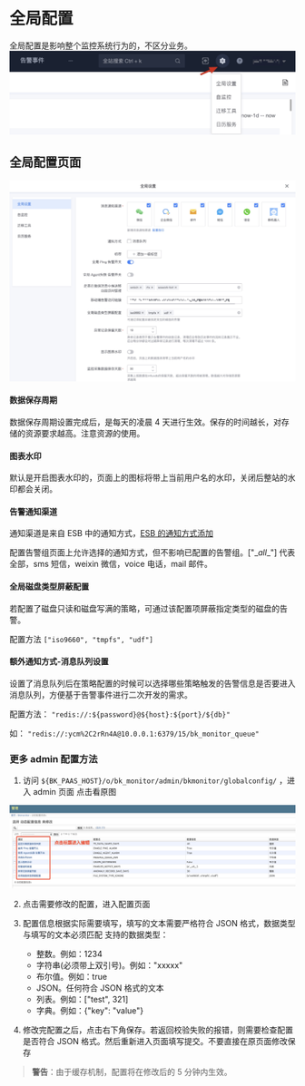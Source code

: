 # 全局配置

全局配置是影响整个监控系统行为的，不区分业务。
![](media/16618557290241.jpg)

## 全局配置页面

![](media/16618557771155.jpg)


#### 数据保存周期

数据保存周期设置完成后，是每天的凌晨 4 天进行生效。保存的时间越长，对存储的资源要求越高。注意资源的使用。

#### 图表水印

默认是开启图表水印的，页面上的图标将带上当前用户名的水印，关闭后整站的水印都会关闭。

#### 告警通知渠道

通知渠道是来自 ESB 中的通知方式，[ESB 的通知方式添加](../ProductFeatures/alarm-configurations/notify_setting.md)

配置告警组页面上允许选择的通知方式，但不影响已配置的告警组。["\__all__"] 代表全部，sms 短信，weixin 微信，voice 电话，mail 邮件。

#### 全局磁盘类型屏蔽配置

若配置了磁盘只读和磁盘写满的策略，可通过该配置项屏蔽指定类型的磁盘的告警。

配置方法 `["iso9660", "tmpfs", "udf"]`

#### 额外通知方式-消息队列设置

设置了消息队列后在策略配置的时候可以选择哪些策略触发的告警信息是否要进入消息队列，方便基于告警事件进行二次开发的需求。

配置方法： `"redis://:${password}@${host}:${port}/${db}"`

如： `"redis://:ycm%2C2rRn4A@10.0.0.1:6379/15/bk_monitor_queue"`

### 更多 admin 配置方法

1. 访问  `${BK_PAAS_HOST}/o/bk_monitor/admin/bkmonitor/globalconfig/` ，进入 admin 页面
点击看原图

![-w2021](media/15746678905653.jpg)

2. 点击需要修改的配置，进入配置页面

3. 配置信息根据实际需要填写，填写的文本需要严格符合 JSON 格式，数据类型与填写的文本必须匹配
支持的数据类型：
    - 整数。例如：1234
    - 字符串(必须带上双引号)。例如："xxxxx"
    - 布尔值。例如：true
    - JSON。任何符合 JSON 格式的文本
    - 列表。例如：["test", 321]
    - 字典。例如：{"key": "value"}

4. 修改完配置之后，点击右下角保存。若返回校验失败的报错，则需要检查配置是否符合 JSON 格式。然后重新进入页面填写提交。不要直接在原页面修改保存

> **警告**：由于缓存机制，配置将在修改后的 5 分钟内生效。

